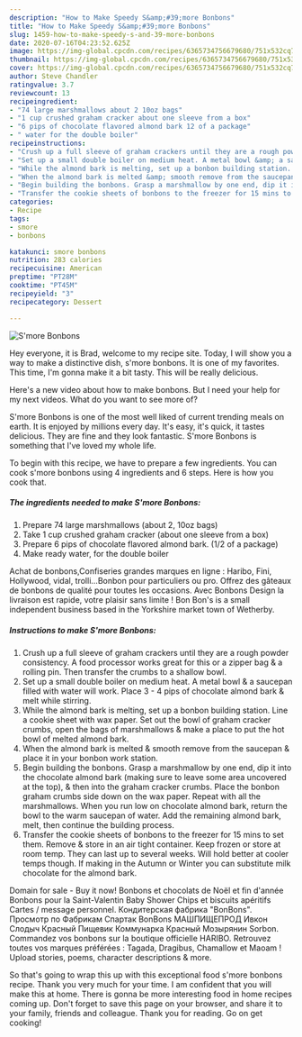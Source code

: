 ```yaml
---
description: "How to Make Speedy S&amp;#39;more Bonbons"
title: "How to Make Speedy S&amp;#39;more Bonbons"
slug: 1459-how-to-make-speedy-s-and-39-more-bonbons
date: 2020-07-16T04:23:52.625Z
image: https://img-global.cpcdn.com/recipes/6365734756679680/751x532cq70/smore-bonbons-recipe-main-photo.jpg
thumbnail: https://img-global.cpcdn.com/recipes/6365734756679680/751x532cq70/smore-bonbons-recipe-main-photo.jpg
cover: https://img-global.cpcdn.com/recipes/6365734756679680/751x532cq70/smore-bonbons-recipe-main-photo.jpg
author: Steve Chandler
ratingvalue: 3.7
reviewcount: 13
recipeingredient:
- "74 large marshmallows about 2 10oz bags"
- "1 cup crushed graham cracker about one sleeve from a box"
- "6 pips of chocolate flavored almond bark 12 of a package"
- " water for the double boiler"
recipeinstructions:
- "Crush up a full sleeve of graham crackers until they are a rough powder consistency. A food processor works great for this or a zipper bag &amp; a rolling pin. Then transfer the crumbs to a shallow bowl."
- "Set up a small double boiler on medium heat. A metal bowl &amp; a saucepan filled with water will work. Place 3 - 4 pips of chocolate almond bark &amp; melt while stirring."
- "While the almond bark is melting, set up a bonbon building station. Line a cookie sheet with wax paper. Set out the bowl of graham cracker crumbs, open the bags of marshmallows &amp; make a place to put the hot bowl of melted almond bark."
- "When the almond bark is melted &amp; smooth remove from the saucepan &amp; place it in your bonbon work station."
- "Begin building the bonbons. Grasp a marshmallow by one end, dip it into the chocolate almond bark (making sure to leave some area uncovered at the top), &amp; then into the graham cracker crumbs. Place the bonbon graham crumbs side down on the wax paper. Repeat with all the marshmallows. When you run low on chocolate almond bark, return the bowl to the warm saucepan of water. Add the remaining almond bark, melt, then continue the building process."
- "Transfer the cookie sheets of bonbons to the freezer for 15 mins to set them. Remove &amp; store in an air tight container. Keep frozen or store at room temp. They can last up to several weeks. Will hold better at cooler temps though. If making in the Autumn or Winter you can substitute milk chocolate for the almond bark."
categories:
- Recipe
tags:
- smore
- bonbons

katakunci: smore bonbons 
nutrition: 283 calories
recipecuisine: American
preptime: "PT28M"
cooktime: "PT45M"
recipeyield: "3"
recipecategory: Dessert

---
```



![S&#39;more Bonbons](https://img-global.cpcdn.com/recipes/6365734756679680/751x532cq70/smore-bonbons-recipe-main-photo.jpg)

Hey everyone, it is Brad, welcome to my recipe site. Today, I will show you a way to make a distinctive dish, s&#39;more bonbons. It is one of my favorites. This time, I'm gonna make it a bit tasty. This will be really delicious.

Here&#39;s a new video about how to make bonbons. But I need your help for my next videos. What do you want to see more of?

S&#39;more Bonbons is one of the most well liked of current trending meals on earth. It is enjoyed by millions every day. It's easy, it's quick, it tastes delicious. They are fine and they look fantastic. S&#39;more Bonbons is something that I've loved my whole life.


To begin with this recipe, we have to prepare a few ingredients. You can cook s&#39;more bonbons using 4 ingredients and 6 steps. Here is how you cook that.

<!--inarticleads1-->

##### The ingredients needed to make S&#39;more Bonbons:

1. Prepare 74 large marshmallows (about 2, 10oz bags)
1. Take 1 cup crushed graham cracker (about one sleeve from a box)
1. Prepare 6 pips of chocolate flavored almond bark. (1/2 of a package)
1. Make ready  water, for the double boiler


Achat de bonbons,Confiseries grandes marques en ligne : Haribo, Fini, Hollywood, vidal, trolli…Bonbon pour particuliers ou pro. Offrez des gâteaux de bonbons de qualité pour toutes les occasions. Avec Bonbons Design la livraison est rapide, votre plaisir sans limite ! Bon Bon&#39;s is a small independent business based in the Yorkshire market town of Wetherby. 

<!--inarticleads2-->

##### Instructions to make S&#39;more Bonbons:

1. Crush up a full sleeve of graham crackers until they are a rough powder consistency. A food processor works great for this or a zipper bag &amp; a rolling pin. Then transfer the crumbs to a shallow bowl.
1. Set up a small double boiler on medium heat. A metal bowl &amp; a saucepan filled with water will work. Place 3 - 4 pips of chocolate almond bark &amp; melt while stirring.
1. While the almond bark is melting, set up a bonbon building station. Line a cookie sheet with wax paper. Set out the bowl of graham cracker crumbs, open the bags of marshmallows &amp; make a place to put the hot bowl of melted almond bark.
1. When the almond bark is melted &amp; smooth remove from the saucepan &amp; place it in your bonbon work station.
1. Begin building the bonbons. Grasp a marshmallow by one end, dip it into the chocolate almond bark (making sure to leave some area uncovered at the top), &amp; then into the graham cracker crumbs. Place the bonbon graham crumbs side down on the wax paper. Repeat with all the marshmallows. When you run low on chocolate almond bark, return the bowl to the warm saucepan of water. Add the remaining almond bark, melt, then continue the building process.
1. Transfer the cookie sheets of bonbons to the freezer for 15 mins to set them. Remove &amp; store in an air tight container. Keep frozen or store at room temp. They can last up to several weeks. Will hold better at cooler temps though. If making in the Autumn or Winter you can substitute milk chocolate for the almond bark.


Domain for sale - Buy it now! Bonbons et chocolats de Noël et fin d&#39;année Bonbons pour la Saint-Valentin Baby Shower Chips et biscuits apéritifs Cartes / message personnel. Кондитерская фабрика &#34;BonBons&#34;. Просмотр по Фабрикам Спартак BonBons МАШПИЩЕПРОД Ивкон Слодыч Красный Пищевик Коммунарка Красный Мозырянин Sorbon. Commandez vos bonbons sur la boutique officielle HARIBO. Retrouvez toutes vos marques préférées : Tagada, Dragibus, Chamallow et Maoam ! Upload stories, poems, character descriptions &amp; more. 

So that's going to wrap this up with this exceptional food s&#39;more bonbons recipe. Thank you very much for your time. I am confident that you will make this at home. There is gonna be more interesting food in home recipes coming up. Don't forget to save this page on your browser, and share it to your family, friends and colleague. Thank you for reading. Go on get cooking!
